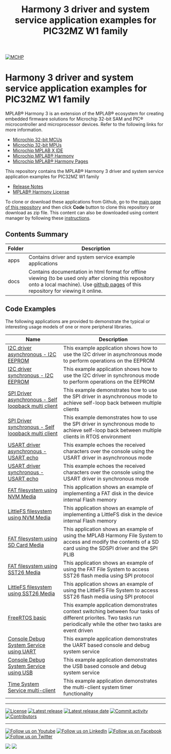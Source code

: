 ﻿---
title: Harmony 3 driver and system service application examples for PIC32MZ W1 family
nav_order: 1
has_children: true
has_toc: false
---
[![MCHP](https://www.microchip.com/ResourcePackages/Microchip/assets/dist/images/logo.png)](https://www.microchip.com)

# Harmony 3 driver and system service application examples for PIC32MZ W1 family

MPLAB® Harmony 3 is an extension of the MPLAB® ecosystem for creating embedded firmware solutions for Microchip 32-bit SAM and PIC® microcontroller and microprocessor devices.  Refer to the following links for more information.

- [Microchip 32-bit MCUs](https://www.microchip.com/design-centers/32-bit)
- [Microchip 32-bit MPUs](https://www.microchip.com/design-centers/32-bit-mpus)
- [Microchip MPLAB X IDE](https://www.microchip.com/mplab/mplab-x-ide)
- [Microchip MPLAB® Harmony](https://www.microchip.com/mplab/mplab-harmony)
- [Microchip MPLAB® Harmony Pages](https://microchip-mplab-harmony.github.io/)

This repository contains the MPLAB® Harmony 3 driver and system service application examples for PIC32MZ W1 family

- [Release Notes](release_notes.md)
- [MPLAB® Harmony License](mplab_harmony_license.md)

To clone or download these applications from Github, go to the [main page of this repository](https://github.com/Microchip-MPLAB-Harmony/core_apps_pic32mz_w1) and then click **Code** button to clone this repository or download as zip file.
This content can also be downloaded using content manager by following these [instructions](https://github.com/Microchip-MPLAB-Harmony/contentmanager/wiki).

## Contents Summary

| Folder     | Description                             |
| ---        | ---                                     |
| apps       | Contains driver and system service example applications |
| docs       | Contains documentation in html format for offline viewing (to be used only after cloning this repository onto a local machine). Use [github pages](https://microchip-mplab-harmony.github.io/core_apps_pic32mz_w1/) of this repository for viewing it online. |

## Code Examples

The following applications are provided to demonstrate the typical or interesting usage models of one or more peripheral libraries.

| Name | Description |
| ---- | ----------- |
| [I2C driver asynchronous - I2C EEPROM](apps/driver/i2c/async/i2c_eeprom/readme.md) | This example application shows how to use the I2C driver in asynchronous mode to perform operations on the EEPROM |
| [I2C driver synchronous - I2C EEPROM](apps/driver/i2c/sync/i2c_eeprom/readme.md) | This example application shows how to use the I2C driver in synchronous mode to perform operations on the EEPROM |
| [SPI Driver asynchronous - Self loopback multi client](apps/driver/spi/async/spi_self_loopback_multi_client/readme.md) | This example demonstrates how to use the SPI driver in asynchronous mode to achieve self-loop back between multiple clients |
| [SPI Driver synchronous - Self loopback multi client](apps/driver/spi/sync/spi_self_loopback_multi_client/readme.md) | This example demonstrates how to use the SPI driver in synchronous mode to achieve self-loop back between multiple clients in RTOS environment |
| [USART driver asynchronous - USART echo](apps/driver/usart/async/usart_echo/readme.md) | This example echoes the received characters over the console using the USART driver in asynchronous mode |
| [USART driver synchronous - USART echo](apps/driver/usart/sync/usart_echo/readme.md) | This example echoes the received characters over the console using the USART driver in synchronous mode |
| [FAT filesystem using NVM Media](apps/fs/nvm_fat/readme.md) | This application shows an example of implementing a FAT disk in the device internal Flash memory |
| [LittleFS filesystem using NVM Media](apps/fs/nvm_littlefs/readme.md) | This application shows an example of implementing a LittleFS  disk in the device internal Flash memory |
| [FAT filesystem using SD Card Media](apps/fs/sdspi_fat/readme.md) | This application shows an example of using the MPLAB Harmony File System to access and modify the contents of a SD card using the SDSPI driver and the SPI PLIB |
| [FAT filesystem using SST26 Media](apps/fs/spi_flash_fat/readme.md) | This application shows an example of using the FAT File System to access SST26 flash media using SPI protocol |
| [LittleFS filesystem using SST26 Media](apps/fs/spi_flash_littlefs/readme.md) | This application shows an example of using the LittleFS File System to access SST26 flash media using SPI protocol |
| [FreeRTOS basic](apps/rtos/freertos/basic_freertos/readme.md) | This example application demonstrates context switching between four tasks of different priorites. Two tasks run periodically while the other two tasks are event driven |
| [Console Debug System Service using UART](apps/system/console_debug/sys_console_debug_uart_read_write/readme.md) | This example application demonstrates the UART based console and debug system service |
| [Console Debug System Service using USB](apps/system/console_debug/sys_console_debug_usb_read_write/readme.md) | This example application demonstrates the USB based console and debug system service |
| [Time System Service multi-client](apps/system/time/sys_time_multiclient/readme.md) | This example application demonstrates the multi-client system timer functionality |

____

[![License](https://img.shields.io/badge/license-Harmony%20license-orange.svg)](https://github.com/Microchip-MPLAB-Harmony/core_apps_pic32mz_w1/blob/master/mplab_harmony_license.md)
[![Latest release](https://img.shields.io/github/release/Microchip-MPLAB-Harmony/core_apps_pic32mz_w1.svg)](https://github.com/Microchip-MPLAB-Harmony/core_apps_pic32mz_w1/releases/latest)
[![Latest release date](https://img.shields.io/github/release-date/Microchip-MPLAB-Harmony/core_apps_pic32mz_w1.svg)](https://github.com/Microchip-MPLAB-Harmony/core_apps_pic32mz_w1/releases/latest)
[![Commit activity](https://img.shields.io/github/commit-activity/y/Microchip-MPLAB-Harmony/core_apps_pic32mz_w1.svg)](https://github.com/Microchip-MPLAB-Harmony/core_apps_pic32mz_w1/graphs/commit-activity)
[![Contributors](https://img.shields.io/github/contributors-anon/Microchip-MPLAB-Harmony/core_apps_pic32mz_w1.svg)]()

____

[![Follow us on Youtube](https://img.shields.io/badge/Youtube-Follow%20us%20on%20Youtube-red.svg)](https://www.youtube.com/user/MicrochipTechnology)
[![Follow us on LinkedIn](https://img.shields.io/badge/LinkedIn-Follow%20us%20on%20LinkedIn-blue.svg)](https://www.linkedin.com/company/microchip-technology)
[![Follow us on Facebook](https://img.shields.io/badge/Facebook-Follow%20us%20on%20Facebook-blue.svg)](https://www.facebook.com/microchiptechnology/)
[![Follow us on Twitter](https://img.shields.io/twitter/follow/MicrochipTech.svg?style=social)](https://twitter.com/MicrochipTech)

[![](https://img.shields.io/github/stars/Microchip-MPLAB-Harmony/core_apps_pic32mz_w1.svg?style=social)]()
[![](https://img.shields.io/github/watchers/Microchip-MPLAB-Harmony/core_apps_pic32mz_w1.svg?style=social)]()
